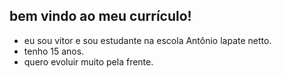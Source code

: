 ## bem vindo ao meu currículo!

- eu sou vitor e sou estudante na escola Antônio lapate netto.
- tenho 15 anos.
- quero evoluir muito pela frente.

